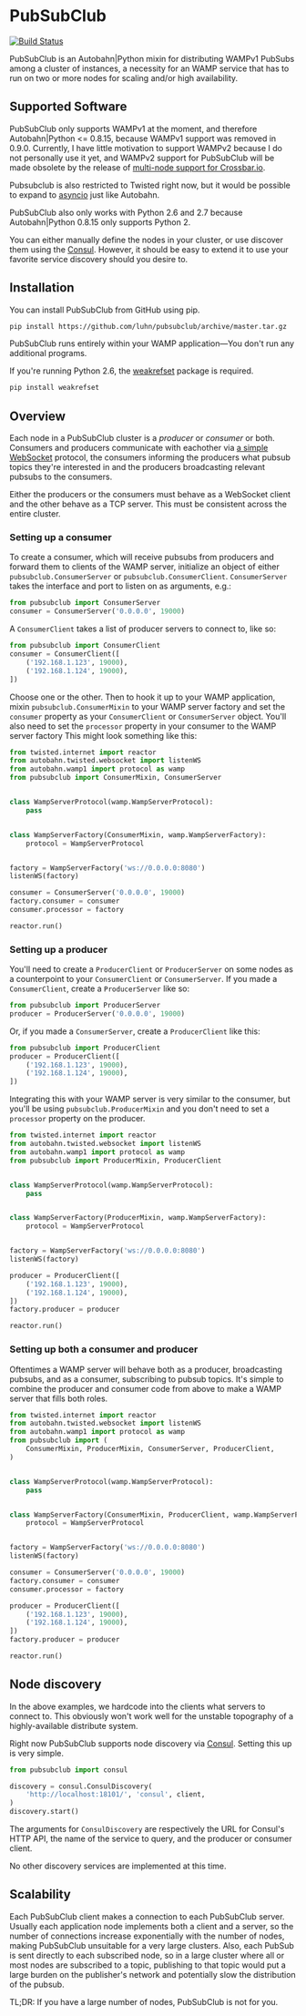 # PubSubClub

[![Build Status](https://travis-ci.org/luhn/pubsubclub.svg?branch=master)](https://travis-ci.org/luhn/pubsubclub)

PubSubClub is an Autobahn|Python mixin for distributing WAMPv1 PubSubs among a
cluster of instances, a necessity for an WAMP service that has to run on two
or more nodes for scaling and/or high availability.

## Supported Software

PubSubClub only supports WAMPv1 at the moment, and therefore Autobahn|Python <=
0.8.15, because WAMPv1 support was removed in 0.9.0.  Currently, I have little
motivation to support WAMPv2 because I do not personally use it yet, and WAMPv2
support for PubSubClub will be made obsolete by the release of
[multi-node support for Crossbar.io](http://crossbar.io/docs/Roadmap/#multi-core-and-multi-node-support).

Pubsubclub is also restricted to Twisted right now, but it would be possible
to expand to [asyncio](https://docs.python.org/3/library/asyncio.html) just
like Autobahn.

PubSubClub also only works with Python 2.6 and 2.7 because Autobahn|Python
0.8.15 only supports Python 2.

You can either manually define the nodes in your cluster, or use discover them
using the [Consul](http://consul.io/).  However, it should be easy to extend it
to use your favorite service discovery should you desire to.

## Installation

You can install PubSubClub from GitHub using pip.

```bash
pip install https://github.com/luhn/pubsubclub/archive/master.tar.gz
```

PubSubClub runs entirely within your WAMP application—You don't run any
additional programs.

If you're running Python 2.6, the
[weakrefset](https://pypi.python.org/pypi/weakrefset) package is required.

```bash
pip install weakrefset
```

## Overview

Each node in a PubSubClub cluster is a _producer_ or _consumer_ or both.
Consumers and producers communicate with eachother via [a simple
WebSocket](SPEC.md) protocol, the consumers informing the producers what pubsub
topics they're interested in and the producers broadcasting relevant pubsubs to
the consumers.

Either the producers or the consumers must behave as a WebSocket client and the
other behave as a TCP server.  This must be consistent across the entire
cluster.

### Setting up a consumer

To create a consumer, which will receive pubsubs from producers and forward
them to clients of the WAMP server, initialize an object of either
`pubsubclub.ConsumerServer` or `pubsubclub.ConsumerClient`.  `ConsumerServer`
takes the interface and port to listen on as arguments, e.g.:

```python
from pubsubclub import ConsumerServer
consumer = ConsumerServer('0.0.0.0', 19000)
```

A `ConsumerClient` takes a list of producer servers to connect to, like so:

```python
from pubsubclub import ConsumerClient
consumer = ConsumerClient([
    ('192.168.1.123', 19000),
    ('192.168.1.124', 19000),
])
```

Choose one or the other.  Then to hook it up to your WAMP application, mixin
`pubsubclub.ConsumerMixin` to your WAMP server factory and set the `consumer`
property as your `ConsumerClient` or `ConsumerServer` object.  You'll also need
to set the `processor` property in your consumer to the WAMP server factory
This might look something like this:

```python
from twisted.internet import reactor
from autobahn.twisted.websocket import listenWS
from autobahn.wamp1 import protocol as wamp
from pubsubclub import ConsumerMixin, ConsumerServer


class WampServerProtocol(wamp.WampServerProtocol):
    pass


class WampServerFactory(ConsumerMixin, wamp.WampServerFactory):
    protocol = WampServerProtocol


factory = WampServerFactory('ws://0.0.0.0:8080')
listenWS(factory)

consumer = ConsumerServer('0.0.0.0', 19000)
factory.consumer = consumer
consumer.processor = factory

reactor.run()
```

### Setting up a producer

You'll need to create a `ProducerClient` or `ProducerServer` on some nodes as a
counterpoint to your `ConsumerClient` or `ConsumerServer`.  If you made a
`ConsumerClient`, create a `ProducerServer` like so:

```python
from pubsubclub import ProducerServer
producer = ProducerServer('0.0.0.0', 19000)
```

Or, if you made a `ConsumerServer`, create a `ProducerClient` like this:

```python
from pubsubclub import ProducerClient
producer = ProducerClient([
    ('192.168.1.123', 19000),
    ('192.168.1.124', 19000),
])
```

Integrating this with your WAMP server is very similar to the consumer, but
you'll be using `pubsubclub.ProducerMixin` and you don't need to set a
`processor` property on the producer.

```python
from twisted.internet import reactor
from autobahn.twisted.websocket import listenWS
from autobahn.wamp1 import protocol as wamp
from pubsubclub import ProducerMixin, ProducerClient


class WampServerProtocol(wamp.WampServerProtocol):
    pass


class WampServerFactory(ProducerMixin, wamp.WampServerFactory):
    protocol = WampServerProtocol


factory = WampServerFactory('ws://0.0.0.0:8080')
listenWS(factory)

producer = ProducerClient([
    ('192.168.1.123', 19000),
    ('192.168.1.124', 19000),
])
factory.producer = producer

reactor.run()
```

### Setting up both a consumer and producer

Oftentimes a WAMP server will behave both as a producer, broadcasting pubsubs,
and as a consumer, subscribing to pubsub topics.  It's simple to combine the
producer and consumer code from above to make a WAMP server that fills both
roles.

```python
from twisted.internet import reactor
from autobahn.twisted.websocket import listenWS
from autobahn.wamp1 import protocol as wamp
from pubsubclub import (
    ConsumerMixin, ProducerMixin, ConsumerServer, ProducerClient,
)


class WampServerProtocol(wamp.WampServerProtocol):
    pass


class WampServerFactory(ConsumerMixin, ProducerClient, wamp.WampServerFactory):
    protocol = WampServerProtocol


factory = WampServerFactory('ws://0.0.0.0:8080')
listenWS(factory)

consumer = ConsumerServer('0.0.0.0', 19000)
factory.consumer = consumer
consumer.processor = factory

producer = ProducerClient([
    ('192.168.1.123', 19000),
    ('192.168.1.124', 19000),
])
factory.producer = producer

reactor.run()
```

## Node discovery

In the above examples, we hardcode into the clients what servers to connect to.
This obviously won't work well for the unstable topography of a
highly-available distribute system.

Right now PubSubClub supports node discovery via [Consul](consul.io).  Setting
this up is very simple.

```python
from pubsubclub import consul

discovery = consul.ConsulDiscovery(
    'http://localhost:18101/', 'consul', client,
)
discovery.start()
```

The arguments for `ConsulDiscovery` are respectively the URL for Consul's HTTP
API, the name of the service to query, and the producer or consumer client.

No other discovery services are implemented at this time.

## Scalability

Each PubSubClub client makes a connection to each PubSubClub server.  Usually
each application node implements both a client and a server, so the number of
connections increase exponentially with the number of nodes, making PubSubClub
unsuitable for a very large clusters.  Also, each PubSub is sent directly to
each subscribed node, so in a large cluster where all or most nodes are
subscribed to a topic, publishing to that topic would put a large burden on
the publisher's network and potentially slow the distribution of the pubsub.

TL;DR:  If you have a large number of nodes, PubSubClub is not for you.
